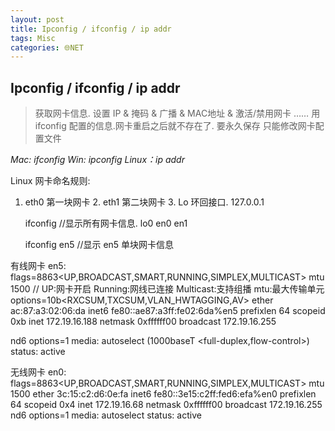 ```yaml
---
layout: post
title: Ipconfig / ifconfig / ip addr
tags: Misc
categories: 🌐NET
---
```



## Ipconfig / ifconfig / ip addr
> 获取网卡信息.
> 设置 IP & 掩码 & 广播 & MAC地址 & 激活/禁用网卡 …… 
> 用 ifconfig 配置的信息.网卡重启之后就不存在了. 要永久保存 只能修改网卡配置文件

*Mac: ifconfig*
*Win: ipconfig*
*Linux：ip addr*

Linux 网卡命名规则:
1. eth0 第一块网卡
	2. eth1 第二块网卡
		3. Lo   环回接口. 127.0.0.1

	ifconfig 
//显示所有网卡信息.
lo0    en0    en1

	ifconfig en5
//显示 en5 单块网卡信息

有线网卡
en5: flags=8863<UP,BROADCAST,SMART,RUNNING,SIMPLEX,MULTICAST> mtu 1500
// UP:网卡开启  Running:网线已连接  Multicast:支持组播  mtu:最大传输单元
options=10b<RXCSUM,TXCSUM,VLAN_HWTAGGING,AV>
ether ac:87:a3:02:06:da
inet6 fe80::ae87:a3ff:fe02:6da%en5 prefixlen 64 scopeid 0xb
inet 172.19.16.188 netmask 0xffffff00 broadcast 172.19.16.255

nd6 options=1<PERFORMNUD>
media: autoselect (1000baseT <full-duplex,flow-control>)
status: active


无线网卡
en0: flags=8863<UP,BROADCAST,SMART,RUNNING,SIMPLEX,MULTICAST> mtu 1500
ether 3c:15:c2:d6:0e:fa
inet6 fe80::3e15:c2ff:fed6:efa%en0 prefixlen 64 scopeid 0x4
inet 172.19.16.68 netmask 0xffffff00 broadcast 172.19.16.255
nd6 options=1<PERFORMNUD>
media: autoselect
status: active

































